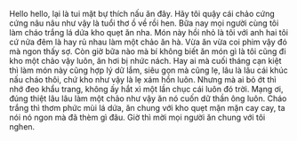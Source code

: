 Hello hello, lại là tui mặt bự thích nấu ăn đây. Hãy tôi quậy cái chảo cứng cứng nâu nâu như vậy là tuổi thơ ồ về rồi hen. Bữa nay mọi người cùng tôi làm cháo trắng lá dứa kho quẹt ăn nha. Món này hồi nhỏ là tôi với anh hai tôi cứ nửa đêm là hay rủ nhau làm một chảo ăn hà. Vừa ăn vừa coi phim vậy đó mà ngon thấy sợ. Còn giờ bữa nào mà bí không biết ăn món gì là tôi cũng đi kho một chảo vậy luôn, ăn hơi bị nhức nách. Hay ai mà cuối tháng cạn kiệt thì làm món này cũng hợp lý dữ lắm, siêu gọn mà cũng lẹ, lâu là lâu cái khúc nấu cháo thôi, chứ kho như vậy là lẹ xám hồn luôn. Nhưng mà ai bỏ ớt thì nhớ đeo khẩu trang, không ấy hắt xì một lần chục cái luôn đó trời. Mạng ơi, đúng thiệt lâu lâu làm một chảo như vậy ăn nó cuốn dữ thần ông luôn. Cháo trắng thì thơm phức mùi lá dứa, ăn chung với kho quẹt mặn mặn cay cay, ta nói nó ngon mà đã thèm gì đâu. Giờ thì mời mọi người ăn chung với tôi nghen.